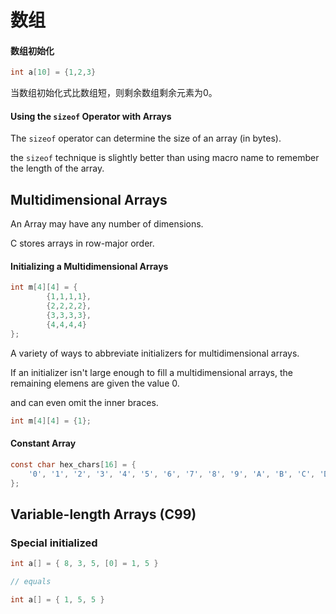 # 数组

#### 数组初始化

```c
int a[10] = {1,2,3}
```

当数组初始化式比数组短，则剩余数组剩余元素为0。

#### Using the `sizeof` Operator with Arrays

The `sizeof` operator can determine the size of an array (in bytes).

the `sizeof` technique is slightly better than using macro name to remember the length of the array.

## Multidimensional Arrays

An Array may have any number of dimensions.

C  stores arrays in row-major order.

#### Initializing a Multidimensional Arrays

```c
int m[4][4] = {
        {1,1,1,1},
        {2,2,2,2},
        {3,3,3,3},
        {4,4,4,4}
};
```

A variety of ways to abbreviate initializers for multidimensional arrays.

If an initializer isn't large enough to fill a multidimensional arrays, the remaining elemens are given the value 0.

and can even omit the inner braces.

```c
int m[4][4] = {1};
```

#### Constant Array

```c
const char hex_chars[16] = {
    '0', '1', '2', '3', '4', '5', '6', '7', '8', '9', 'A', 'B', 'C', 'D', 'E', 'F'
};
```



## Variable-length Arrays (C99)



### Special initialized

```c
int a[] = { 8, 3, 5, [0] = 1, 5 }

// equals 

int a[] = { 1, 5, 5 }
```






























